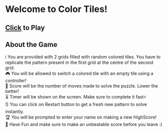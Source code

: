 # Welcome to Color Tiles!
 ## [Click](https://yashraj-99.github.io/) to Play 
## About the Game
ℹ You are provided with 2 grids filled with random colored tiles. You have to replicate the pattern present in the first grid at the centre of the second grid.<br/>
🎮  You will be allowed to switch a colored tile with an empty tile using a controller! <br/>
💯  Score will be the number of moves made to solve the puzzle. Lower the better!<br/> 
⏳  Timer will be shown on the screen. Make sure to complete it fast⚡<br/>
🔃  You can click on Restart button to get a fresh new pattern to solve instantly.<br/>
🏆  You will be prompted to enter your name on making a new HighScore!<br/>
🎉  Have Fun and make sure to make an unbeatable score before you leave :)
